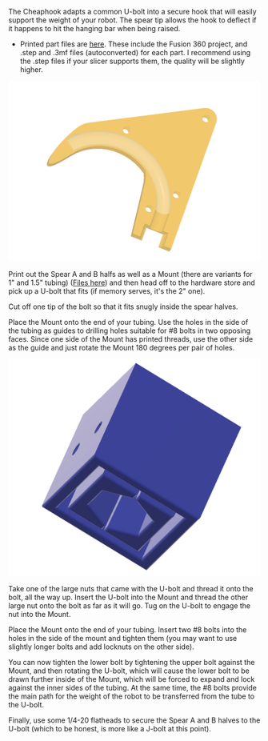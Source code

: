
The Cheaphook adapts a common U-bolt into a secure hook that will easily support the weight of your robot. The spear tip allows the hook to deflect if it happens to hit the hanging bar when being raised.

* Printed part files are [here](Files/). These include the Fusion 360 project, and .step and .3mf files (autoconverted) for each part. I recommend using the .step files if your slicer supports them, the quality will be slightly higher.

![](Images/CheapHook_Spear.jpg)

Print out the Spear A and B halfs as well as a Mount (there are variants for 1" and 1.5" tubing) ([Files here](Files)) and then head off to the hardware store and pick up a U-bolt that fits (if memory serves, it's the 2" one).

Cut off one tip of the bolt so that it fits snugly inside the spear halves.

Place the Mount onto the end of your tubing. Use the holes in the side of the tubing as guides to drilling holes suitable for #8 bolts in two opposing faces. Since one side of the Mount has printed threads, use the other side as the guide and just rotate the Mount 180 degrees per pair of holes.

![](Images/CheapHook_Mount.jpg)

Take one of the large nuts that came with the U-bolt and thread it onto the bolt, all the way up. Insert the U-bolt into the Mount and thread the other large nut onto the bolt as far as it will go. Tug on the U-bolt to engage the nut into the Mount.

Place the Mount onto the end of your tubing. Insert two #8 bolts into the holes in the side of the mount and tighten them (you may want to use slightly longer bolts and add locknuts on the other side).

You can now tighten the lower bolt by tightening the upper bolt against the Mount, and then rotating the U-bolt, which will cause the lower bolt to be drawn further inside of the Mount, which will be forced to expand and lock against the inner sides of the tubing. At the same time, the #8 bolts provide the main path for the weight of the robot to be transferred from the tube to the U-bolt.

Finally, use some 1/4-20 flatheads to secure the Spear A and B halves to the U-bolt (which to be honest, is more like a J-bolt at this point).
